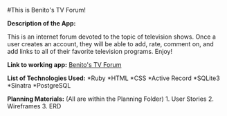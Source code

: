 #This is Benito's TV Forum!

**Description of the App:**

This is an internet forum devoted to the topic of television shows. Once a user creates an account, they will be able to add, rate, comment on, and add links to all of their favorite television programs. Enjoy!

**Link to working app:**
[Benito's TV Forum](https://salty-plateau-4064.herokuapp.com/)

**List of Technologies Used:**
	*Ruby
	*HTML
	*CSS
	*Active Record
	*SQLite3
	*Sinatra
	*PostgreSQL

**Planning Materials:**	
(All are within the Planning Folder)
	1. User Stories
	2. Wireframes
	3. ERD
